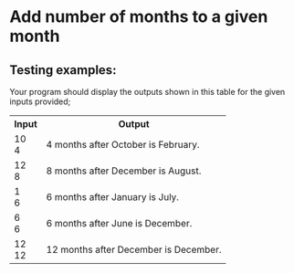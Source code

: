 # Add number of months to a given month

## Testing examples:

Your program should display the outputs shown in this table for the given inputs provided;

<table>
  <tr>
    <th>Input</th>
    <th>Output</th>
  </tr>
  <tr>
    <td>10<br>4</td>
    <td>4 months after October is February.</td>
  </tr>
  <tr>
    <td>12<br>8</td>
    <td>8 months after December is August.</td>
  </tr>
  <tr>
    <td>1<br>6</td>
    <td>6 months after January is July.</td>
  </tr>
  <tr>
    <td>6<br>6</td>
    <td>6 months after June is December.</td>
  </tr>
  <tr>
    <td>12<br>12</td>
    <td>12 months after December is December.</td>
  </tr>
</table>
